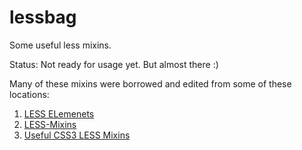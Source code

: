 lessbag
=======

Some useful less mixins.


Status: Not ready for usage yet. But almost there :)

Many of these mixins were borrowed and edited from some of these locations:    
1. [LESS ELemenets](http://www.lesselements.com)    
2. [LESS-Mixins](https://github.com/tophermade/LESS-Mixins/downloads)
3. [Useful CSS3 LESS Mixins](http://css-tricks.com/snippets/css/useful-css3-less-mixins/ )
